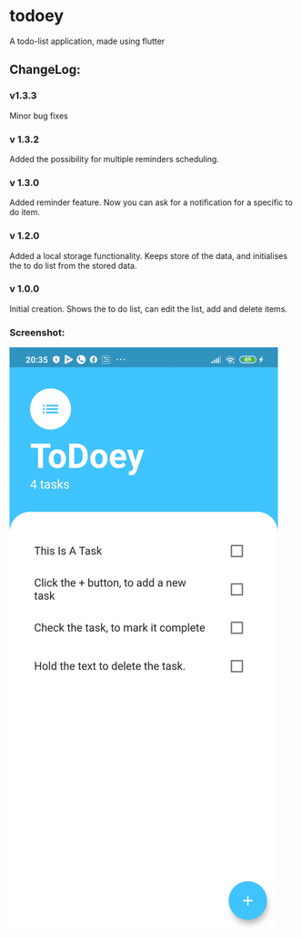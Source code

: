 # todoey

A todo-list application, made using flutter

## ChangeLog:

### v1.3.3
Minor bug fixes

### v 1.3.2
Added the possibility for multiple reminders scheduling.

### v 1.3.0
Added reminder feature. Now you can ask for a notification for a specific to do item.

### v 1.2.0
Added a local storage functionality. Keeps store of the data, and initialises the to do list from the stored data.

### v 1.0.0
Initial creation. Shows the to do list, can edit the list, add and delete items.

### Screenshot:
![Screenshot](screenshot.jpg)
